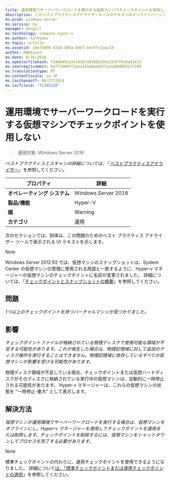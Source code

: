 ```yaml
---
title: 運用環境でサーバーワークロードを実行する仮想マシンでチェックポイントを使用しない
description: このベストプラクティスアナライザールールのテキストのオンラインバージョン。
ms.prod: windows-server
ms.service: na
manager: dongill
ms.technology: compute-hyper-v
ms.author: kathydav
ms.topic: article
ms.assetid: 1be75890-d316-495a-b9b7-be75fc1aac10
author: KBDAzure
ms.date: 8/16/2016
ms.openlocfilehash: f2486093e31143b7493665d3d1254f7034ad1415
ms.sourcegitcommit: 6aff3d88ff22ea141a6ea6572a5ad8dd6321f199
ms.translationtype: MT
ms.contentlocale: ja-JP
ms.lasthandoff: 09/27/2019
ms.locfileid: "71365220"
---
```

# <a name="avoid-using-checkpoints-on-a-virtual-machine-that-runs-a-server-workload-in-a-production-environment"></a>運用環境でサーバーワークロードを実行する仮想マシンでチェックポイントを使用しない

>適用対象: Windows Server 2016


  
*ベストプラクティスとスキャンの詳細については、「* [ベストプラクティスアナライザー](https://go.microsoft.com/fwlink/?LinkId=122786)」を参照してください。  
  
|プロパティ|詳細|  
|-|-|  
|**オペレーティング システム**|Windows Server 2016|  
|**製品/機能**|Hyper-V|  
|**順**|Warning|  
|**カテゴリ**|運用|  

次のセクションでは、斜体は、この問題のためのベスト プラクティス アナライザー ツールで表示される UI テキストを示します。

> [!NOTE]  
> Windows Server 2012 R2 では、仮想マシンのスナップショットは、System Center の仮想マシンの管理に使用される用語と一致するように、Hyper-v マネージャーの仮想マシンのチェックポイントに名前が変更されました。 詳細については、「[チェックポイントとスナップショットの概要](https://technet.microsoft.com/library/dn818483.aspx)」を参照してください。  
  
## <a name="issue"></a>問題  
  
*1つ以上のチェックポイントを持つバーチャルマシンが見つかりました。*  
  
## <a name="impact"></a>影響  
  
*チェックポイントファイルが格納されている物理ディスクで使用可能な領域が不足する可能性があります。これが発生した場合は、物理記憶域に対して追加のディスク操作を実行することはできません。物理記憶域に依存しているすべての仮想マシンが影響を受ける可能性があります。*  
  
物理ディスク領域が不足している場合、チェックポイントまたは仮想ハードディスクがそのディスクに格納されている実行中の仮想マシンは、自動的に一時停止される可能性があります。 Hyper-v マネージャーは、これらの仮想マシンの状態を "一時停止-重大" として表示します。  
  
## <a name="resolution"></a>解決方法  
  
*仮想マシンが運用環境でサーバーワークロードを実行する場合は、仮想マシンをオフラインにし、Hyper-v マネージャーを使用してチェックポイントを適用または削除します。チェックポイントを削除するには、仮想マシンをシャットダウンしてプロセスを完了する必要があります。*  
  
> [!NOTE]  
> 標準チェックポイントの代わりに、運用チェックポイントを使用できるようになりました。 詳細について[は、「標準チェックポイントまたは運用チェックポイントの選択](../manage/Choose-between-standard-or-production-checkpoints-in-Hyper-V.md)」を参照してください。  
  


